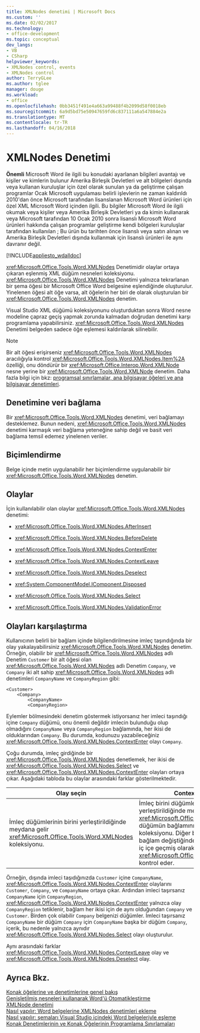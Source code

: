 ```yaml
---
title: XMLNodes denetimi | Microsoft Docs
ms.custom: ''
ms.date: 02/02/2017
ms.technology:
- office-development
ms.topic: conceptual
dev_langs:
- VB
- CSharp
helpviewer_keywords:
- XMLNodes control, events
- XMLNodes control
author: TerryGLee
ms.author: tglee
manager: douge
ms.workload:
- office
ms.openlocfilehash: 0bb3451f491e4a663a99488f4b2099d58f0018eb
ms.sourcegitcommit: 6a9d5bd75e50947659fd6c837111a6a547884e2a
ms.translationtype: MT
ms.contentlocale: tr-TR
ms.lasthandoff: 04/16/2018
---
```

# <a name="xmlnodes-control"></a>XMLNodes Denetimi
  **Önemli** Microsoft Word ile ilgili bu konudaki ayarlanan bilgileri avantajı ve kişiler ve kimlerin bulunur Amerika Birleşik Devletleri ve alt bölgeleri dışında veya kullanan kuruluşlar için özel olarak sunulan ya da geliştirme çalışan programlar Ocak Microsoft uygulaması belirli işlevlerin ne zaman kaldırıldı 2010'dan önce Microsoft tarafından lisanslanan Microsoft Word ürünleri için özel XML Microsoft Word içinden ilgili. Bu bilgiler Microsoft Word ile ilgili okumak veya kişiler veya Amerika Birleşik Devletleri ya da kimin kullanarak veya Microsoft tarafından 10 Ocak 2010 sonra lisanslı Microsoft Word ürünleri hakkında çalışan programlar geliştirme kendi bölgeleri kuruluşlar tarafından kullanılan ; Bu ürün bu tarihten önce lisanslı veya satın alınan ve Amerika Birleşik Devletleri dışında kullanmak için lisanslı ürünleri ile aynı davranır değil.  
  
 [!INCLUDE[appliesto_wdalldoc](../vsto/includes/appliesto-wdalldoc-md.md)]  
  
 <xref:Microsoft.Office.Tools.Word.XMLNodes> Denetimidir olaylar ortaya çıkaran eşlenmiş XML düğüm nesneleri koleksiyonu. <xref:Microsoft.Office.Tools.Word.XMLNodes> Denetimi yalnızca tekrarlanan bir şema öğesi bir Microsoft Office Word belgesine eşlendiğinde oluşturulur. Yinelenen öğesi alt öğe varsa, alt öğelerin her biri de olarak oluşturulan bir <xref:Microsoft.Office.Tools.Word.XMLNodes> denetim.  
  
 Visual Studio XML düğümü koleksiyonunu oluşturduktan sonra Word nesne modeline çapraz geçiş yapmak zorunda kalmadan doğrudan denetimi karşı programlama yapabilirsiniz. <xref:Microsoft.Office.Tools.Word.XMLNodes> Denetimi belgeden sadece öğe eşlemesi kaldırılarak silinebilir.  
  
> [!NOTE]  
>  Bir alt öğesi erişirseniz <xref:Microsoft.Office.Tools.Word.XMLNodes> aracılığıyla kontrol <xref:Microsoft.Office.Tools.Word.XMLNodes.Item%2A> özelliği, onu döndürür bir <xref:Microsoft.Office.Interop.Word.XMLNode> nesne yerine bir <xref:Microsoft.Office.Tools.Word.XMLNode> denetim. Daha fazla bilgi için bkz: [programsal sınırlamalar, ana bilgisayar öğeleri ve ana bilgisayar denetimleri](../vsto/programmatic-limitations-of-host-items-and-host-controls.md).  
  
## <a name="binding-data-to-the-control"></a>Denetimine veri bağlama  
 Bir <xref:Microsoft.Office.Tools.Word.XMLNodes> denetimi, veri bağlamayı desteklemez. Bunun nedeni, <xref:Microsoft.Office.Tools.Word.XMLNodes> denetimi karmaşık veri bağlama yeteneğine sahip değil ve basit veri bağlama temsil edemez yinelenen veriler.  
  
## <a name="formatting"></a>Biçimlendirme  
 Belge içinde metin uygulanabilir her biçimlendirme uygulanabilir bir <xref:Microsoft.Office.Tools.Word.XMLNodes> denetim.  
  
## <a name="events"></a>Olaylar  
 İçin kullanılabilir olan olaylar <xref:Microsoft.Office.Tools.Word.XMLNodes> denetimi:  
  
-   <xref:Microsoft.Office.Tools.Word.XMLNodes.AfterInsert>  
  
-   <xref:Microsoft.Office.Tools.Word.XMLNodes.BeforeDelete>  
  
-   <xref:Microsoft.Office.Tools.Word.XMLNodes.ContextEnter>  
  
-   <xref:Microsoft.Office.Tools.Word.XMLNodes.ContextLeave>  
  
-   <xref:Microsoft.Office.Tools.Word.XMLNodes.Deselect>  
  
-   <xref:System.ComponentModel.IComponent.Disposed>  
  
-   <xref:Microsoft.Office.Tools.Word.XMLNodes.Select>  
  
-   <xref:Microsoft.Office.Tools.Word.XMLNodes.ValidationError>  
  
## <a name="comparing-events"></a>Olayları karşılaştırma  
 Kullanıcının belirli bir bağlam içinde bilgilendirilmesine imleç taşındığında bir olay yakalayabilirsiniz <xref:Microsoft.Office.Tools.Word.XMLNodes> denetim. Örneğin, olabilir bir <xref:Microsoft.Office.Tools.Word.XMLNodes> adlı Denetim `Customer` bir alt öğesi olan <xref:Microsoft.Office.Tools.Word.XMLNodes> adlı Denetim `Company`, ve `Company` iki alt sahip <xref:Microsoft.Office.Tools.Word.XMLNodes> adlı denetimleri `CompanyName` ve `CompanyRegion` gibi:  
  
```  
<Customer>  
    <Company>  
        <CompanyName>  
        <CompanyRegion>  
```  
  
 Eylemler bölmesindeki denetim göstermek istiyorsanız her imleci taşındığı içine `Company` düğümü, onu önemli değildir imlecin bulunduğu olup olmadığını `CompanyName` veya `CompanyRegion` bağlamında, her ikisi de olduklarından `Company`. Bu durumda, kodunuzu yazabileceğiniz <xref:Microsoft.Office.Tools.Word.XMLNodes.ContextEnter> olayı `Company`.  
  
 Çoğu durumda, imleç girdiğinde bir <xref:Microsoft.Office.Tools.Word.XMLNodes> denetlemek, her ikisi de <xref:Microsoft.Office.Tools.Word.XMLNodes.Select> ve <xref:Microsoft.Office.Tools.Word.XMLNodes.ContextEnter> olayları ortaya çıkar. Aşağıdaki tabloda bu olaylar arasındaki farklar gösterilmektedir.  
  
|Olay seçin|ContextEnter olayı|  
|------------------|------------------------|  
|İmleç düğümlerinin birini yerleştirildiğinde meydana gelir <xref:Microsoft.Office.Tools.Word.XMLNodes> koleksiyonu.|İmleç birini düğümleri veya alt düğümleri yerleştirildiğinde meydana gelir <xref:Microsoft.Office.Tools.Word.XMLNodes> düğümün bağlamının dışında bir alandan koleksiyonu. Diğer bir deyişle, yalnızca bağlam değiştiğinde tetiklenir ve birden çok iç içe geçmiş olarak yükseltilmiş <xref:Microsoft.Office.Tools.Word.XMLNodes> kontrol eder.|  
  
 Örneğin, dışında imleci taşıdığınızda `Customer` içine `CompanyName`, <xref:Microsoft.Office.Tools.Word.XMLNodes.ContextEnter> olaylarını `Customer`, `Company`, ve `CompanyName` ortaya çıkar. Ardından imleci taşırsanız `CompanyName` için `CompanyRegion`, <xref:Microsoft.Office.Tools.Word.XMLNodes.ContextEnter> yalnızca olay `CompanyRegion` tetiklenir, bağlam her ikisi için de aynı olduğundan `Company` ve `Customer`. Birden çok olabilir `Company` belgenizi düğümler. İmleci taşırsanız `CompanyName` bir düğüm `Company` için `CompanyName` başka bir düğüm `Company`, içerik, bu nedenle yalnızca aynıdır <xref:Microsoft.Office.Tools.Word.XMLNodes.Select> olayı oluşturulur.  
  
 Aynı arasındaki farklar <xref:Microsoft.Office.Tools.Word.XMLNodes.ContextLeave> olay ve <xref:Microsoft.Office.Tools.Word.XMLNodes.Deselect> olay.  
  
## <a name="see-also"></a>Ayrıca Bkz.  
 [Konak öğelerine ve denetimlerine genel bakış](../vsto/host-items-and-host-controls-overview.md)   
 [Genişletilmiş nesneleri kullanarak Word'ü Otomatikleştirme](../vsto/automating-word-by-using-extended-objects.md)   
 [XMLNode denetimi](../vsto/xmlnode-control.md)   
 [Nasıl yapılır: Word belgelerine XMLNodes denetimleri ekleme](../vsto/how-to-add-xmlnodes-controls-to-word-documents.md)   
 [Nasıl yapılır: şemaları Visual Studio içindeki Word belgeleriyle eşleme](../vsto/how-to-map-schemas-to-word-documents-inside-visual-studio.md)   
 [Konak Denetimlerinin ve Konak Öğelerinin Programlama Sınırlamaları](../vsto/programmatic-limitations-of-host-items-and-host-controls.md)  
  
  